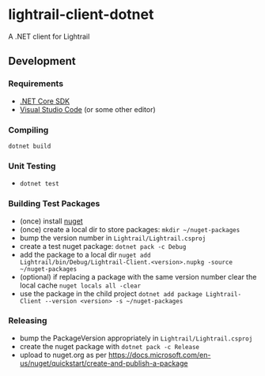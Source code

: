 # lightrail-client-dotnet
A .NET client for Lightrail

## Development

### Requirements
- [.NET Core SDK](https://dotnet.github.io/)
- [Visual Studio Code](https://code.visualstudio.com/) (or some other editor)

### Compiling
`dotnet build`

### Unit Testing
- `dotnet test`

### Building Test Packages
- (once) install [nuget](https://docs.microsoft.com/en-us/nuget/install-nuget-client-tools#cli-tools)
- (once) create a local dir to store packages: `mkdir ~/nuget-packages`
- bump the version number in `Lightrail/Lightrail.csproj`
- create a test nuget package: `dotnet pack -c Debug`
- add the package to a local dir `nuget add Lightrail/bin/Debug/Lightrail-Client.<version>.nupkg -source ~/nuget-packages`
- (optional) if replacing a package with the same version number clear the local cache `nuget locals all -clear`
- use the package in the child project `dotnet add package Lightrail-Client --version <version> -s ~/nuget-packages`

### Releasing
- bump the PackageVersion appropriately in `Lightrail/Lightrail.csproj`
- create the nuget package with `dotnet pack -c Release`
- upload to nuget.org as per https://docs.microsoft.com/en-us/nuget/quickstart/create-and-publish-a-package
